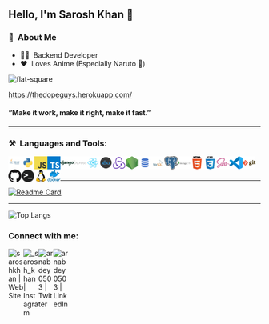 ## Hello, I'm Sarosh Khan 👋

### 🦸 &nbsp;About Me

- 👨‍💻 &nbsp;Backend Developer
- ❤️ &nbsp;Loves Anime (Especially Naruto 💞)

![flat-square](https://komarev.com/ghpvc/?username=saroshkhandev&style=flat-square)

https://thedopeguys.herokuapp.com/

#### “Make it work, make it right, make it fast.”

---

 ### ⚒️ &nbsp;Languages and Tools:


<img align="left" alt="java" width="26px" src="https://raw.githubusercontent.com/github/explore/80688e429a7d4ef2fca1e82350fe8e3517d3494d/topics/java/java.png" />
<img align="left" alt="Python" width="26px" src="https://raw.githubusercontent.com/github/explore/80688e429a7d4ef2fca1e82350fe8e3517d3494d/topics/python/python.png" />
<img align="left" alt="JavaScript" width="26px" src="https://raw.githubusercontent.com/github/explore/80688e429a7d4ef2fca1e82350fe8e3517d3494d/topics/javascript/javascript.png" />
<img align="left" alt="TypeScript" width="26px" src="https://raw.githubusercontent.com/github/explore/80688e429a7d4ef2fca1e82350fe8e3517d3494d/topics/typescript/typescript.png" />
<img align="left" alt="Django" width="26px" src="https://raw.githubusercontent.com/github/explore/80688e429a7d4ef2fca1e82350fe8e3517d3494d/topics/django/django.png" />
<img align="left" alt="Express" width="26px" src="https://raw.githubusercontent.com/github/explore/80688e429a7d4ef2fca1e82350fe8e3517d3494d/topics/express/express.png" />
<img align="left" alt="React" width="26px" src="https://raw.githubusercontent.com/github/explore/80688e429a7d4ef2fca1e82350fe8e3517d3494d/topics/react/react.png" />
<img align="left" alt="Ajax" width="26px" src="https://raw.githubusercontent.com/github/explore/8be26d91eb231fec0b8856359979ac09f27173fd/topics/ajax/ajax.png" />
<img align="left" alt="Redux" width="26px" src="https://raw.githubusercontent.com/github/explore/80688e429a7d4ef2fca1e82350fe8e3517d3494d/topics/redux/redux.png" />
<img align="left" alt="Node.js" width="26px" src="https://raw.githubusercontent.com/github/explore/80688e429a7d4ef2fca1e82350fe8e3517d3494d/topics/nodejs/nodejs.png" />
<img align="left" alt="SQL" width="26px" src="https://raw.githubusercontent.com/github/explore/80688e429a7d4ef2fca1e82350fe8e3517d3494d/topics/sql/sql.png" />
<img align="left" alt="MySQL" width="26px" src="https://raw.githubusercontent.com/github/explore/80688e429a7d4ef2fca1e82350fe8e3517d3494d/topics/mysql/mysql.png" />
<img align="left" alt="PostgreSQL" width="26px" src="https://raw.githubusercontent.com/github/explore/80688e429a7d4ef2fca1e82350fe8e3517d3494d/topics/postgresql/postgresql.png" />
<img align="left" alt="MongoDB" width="26px" src="https://raw.githubusercontent.com/github/explore/80688e429a7d4ef2fca1e82350fe8e3517d3494d/topics/mongodb/mongodb.png" />
<img align="left" alt="HTML5" width="26px" src="https://raw.githubusercontent.com/github/explore/80688e429a7d4ef2fca1e82350fe8e3517d3494d/topics/html/html.png" />
<img align="left" alt="CSS3" width="26px" src="https://raw.githubusercontent.com/github/explore/80688e429a7d4ef2fca1e82350fe8e3517d3494d/topics/css/css.png" />
<img align="left" alt="Sass" width="26px" src="https://raw.githubusercontent.com/github/explore/80688e429a7d4ef2fca1e82350fe8e3517d3494d/topics/sass/sass.png" />
<img align="left" alt="Visual Studio Code" width="26px" src="https://raw.githubusercontent.com/github/explore/80688e429a7d4ef2fca1e82350fe8e3517d3494d/topics/visual-studio-code/visual-studio-code.png" />
<img align="left" alt="Git" width="26px" src="https://raw.githubusercontent.com/github/explore/80688e429a7d4ef2fca1e82350fe8e3517d3494d/topics/git/git.png" />
<img align="left" alt="GitHub" width="26px" src="https://raw.githubusercontent.com/github/explore/78df643247d429f6cc873026c0622819ad797942/topics/github/github.png" />
<img align="left" alt="Terminal" width="26px" src="https://raw.githubusercontent.com/github/explore/80688e429a7d4ef2fca1e82350fe8e3517d3494d/topics/terminal/terminal.png" />
<img align="left" alt="Linux" width="26px" src="https://raw.githubusercontent.com/github/explore/80688e429a7d4ef2fca1e82350fe8e3517d3494d/topics/linux/linux.png" />
<img align="left" alt="Linux" width="26px" src="https://raw.githubusercontent.com/github/explore/80688e429a7d4ef2fca1e82350fe8e3517d3494d/topics/docker/docker.png" />


<br />
<br />
 
---

[![Readme Card](https://github-readme-stats.vercel.app/api?username=saroshkhandev&bg_color=30,e96443,904e95&title_color=fff&text_color=fff&show_icons=true&hide=contribs,prs)](https://github.com/anuraghazra/github-readme-stats)


---

![Top Langs](https://github-readme-stats.vercel.app/api/top-langs/?username=saroshkhandev&layout=compact)



 ### Connect with me:
 
 [<img align="left" alt="saroshkhan | WebSite" width="30px" src="https://cdn.jsdelivr.net/npm/simple-icons@3.13.0/icons/googlechrome.svg" />][website]
 [<img align="left" alt="_sarosh_khan | Instagram" width="30px" src="https://cdn.jsdelivr.net/npm/simple-icons@v3/icons/instagram.svg" />][instagram]
 [<img align="left" alt="arnabdey0503 | Twitter" width="30px" src="https://cdn.jsdelivr.net/npm/simple-icons@v3/icons/twitter.svg" />][twitter]
 [<img align="left" alt="arnabdey0503 | LinkedIn" width="30px" src="https://cdn.jsdelivr.net/npm/simple-icons@v3/icons/linkedin.svg" />][linkedin]
 
 
  

[website]: https://saroshkhandev.github.io/
[instagram]: https://instagram.com/_sarosh_khan
[twitter]: https://twitter.com/SaroshAbdullah3?s=09
[linkedin]: https://www.linkedin.com/in/sarosh-khan-b8730a169/
